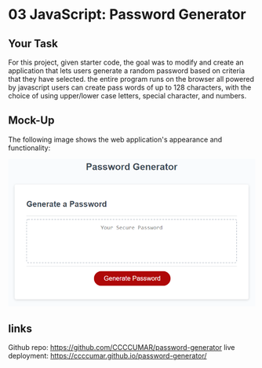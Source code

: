 # 03 JavaScript: Password Generator

## Your Task

For this project, given starter code, the goal was to modify and create an application that lets users generate a random password based on criteria that they have selected. the entire program runs on the browser all powered by javascript
users can create pass words of up to 128 characters, with the choice of using upper/lower case letters, special character, and numbers. 



## Mock-Up

The following image shows the web application's appearance and functionality:

![The Password Generator application displays a red button to "Generate Password".](./Assets/03-javascript-homework-demo.png)

## links
Github repo: https://github.com/CCCCUMAR/password-generator
live deployment: https://ccccumar.github.io/password-generator/


